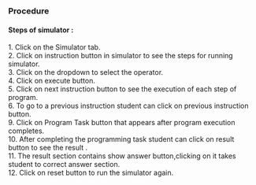 ### <b>Procedure</b>
<h4>Steps of simulator :</h4>
                    1. Click on the Simulator tab.<br>
                    2. Click on instruction button in simulator to see the steps for running simulator.<br>
                    3. Click on the dropdown to select the operator.<br>
                    4. Click on execute button.<br>
                    5. Click on next instruction button to see the execution of each step of program.<br>
                    6. To go to a previous instruction student can click on previous instruction button.<br>
                    9. Click on Program Task button that appears after program execution completes.<br>
                    10. After completing the programming task student can click on result button to see the result .<br>
                    11. The result section contains show answer button,clicking on it takes student to correct answer section.<br>
                    12. Click on reset button to run the simulator again. 